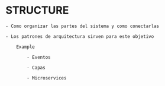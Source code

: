 
# STRUCTURE

    - Como organizar las partes del sistema y como conectarlas

    - Los patrones de arquitectura sirven para este objetivo

        Example

            - Eventos

            - Capas

            - Microservices